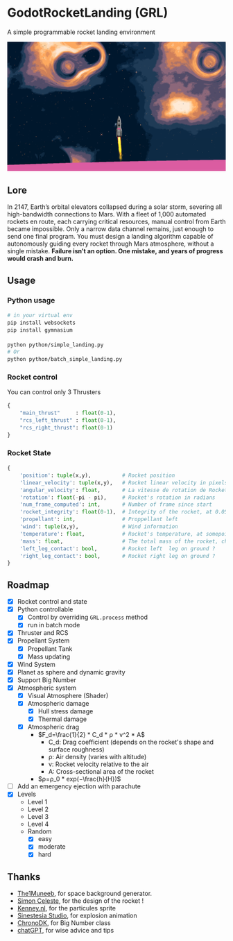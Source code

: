 # GodotRocketLanding (GRL)
A simple programmable rocket landing environment

![](assets/thumbnail.png)

## Lore

In 2147, Earth’s orbital elevators collapsed during a solar storm, severing all high-bandwidth connections to Mars. With a fleet of 1,000 automated rockets en route, each carrying critical resources, manual control from Earth became impossible. Only a narrow data channel remains, just enough to send one final program. You must design a landing algorithm capable of autonomously guiding every rocket through Mars atmosphere, without a single mistake. **Failure isn’t an option. One mistake, and years of progress would crash and burn.**

## Usage

### Python usage
```bash
# in your virtual env
pip install websockets
pip install gymnasium

python python/simple_landing.py
# Or 
python python/batch_simple_landing.py
```

### Rocket control
You can control only 3 Thrusters
```python
{
    "main_thrust"     : float(0-1),
    "rcs_left_thrust" : float(0-1),
    "rcs_right_thrust": float(0-1)
}
```

### Rocket State
```python
{
    'position': tuple(x,y),          # Rocket position
    'linear_velocity': tuple(x,y),   # Rocket linear velocity in pixels per second
    'angular_velocity': float,       # La vitesse de rotation de Rocket en radians par seconde.
    'rotation': float(-pi - pi),     # Rocket's rotation in radians
    'num_frame_computed': int,       # Number of frame since start
    'rocket_integrity': float(0-1),  # Integrity of the rocket, at 0.05, BOOOOOM...
    'propellant': int,               # Proppellant left
    'wind': tuple(x,y),              # Wind information
    'temperature': float,            # Rocket's temperature, at somepoint it will melt
    'mass': float,                   # The total mass of the rocket, change according to propellant left.
    'left_leg_contact': bool,        # Rocket left  leg on ground ?
    'right_leg_contact': bool,       # Rocket right leg on ground ?
}
```

## Roadmap

- [X] Rocket control and state
- [X] Python controllable
    - [X] Control by overriding `GRL.process` method
    - [X] run in batch mode
- [X] Thruster and RCS
- [X] Propellant System
    - [X] Propellant Tank
    - [X] Mass updating
- [X] Wind System
- [X] Planet as sphere and dynamic gravity
- [X] Support Big Number
- [X] Atmospheric system
    - [X] Visual Atmosphere (Shader)
    - [X] Atmospheric damage
        - [X] Hull stress damage
        - [X] Thermal damage
    - [X] Atmospheric drag
        - $F_d​=\frac{1}{2} * ​C_d * ρ * v^2 * A$
            - C_d​: Drag coefficient (depends on the rocket's shape and surface roughness)
            - ρ: Air density (varies with altitude)
            - v: Rocket velocity relative to the air
            - A: Cross-sectional area of the rocket
        - $ρ=ρ_0 * ​exp(−\frac{h}{H​})$
- [ ] Add an emergency ejection with parachute
- [X] Levels
    - Level 1
    - Level 2
    - Level 3
    - Level 4
    - Random
      - [X] easy
      - [X] moderate
      - [X] hard

## Thanks
- [The1Muneeb](https://deep-fold.itch.io/space-background-generator), for space background generator.
- [Simon Celeste](https://github.com/Celeste-VANDAMME), for the design of the rocket !
- [Kenney.nl](https://www.kenney.nl/), for the particules sprite
- [Sinestesia Studio](https://itch.io/profile/sinestesia), for explosion animation
- [ChronoDK](https://github.com/ChronoDK/GodotBigNumberClass), for Big Number class
- [chatGPT](https://chatgpt.com/), for wise advice and tips